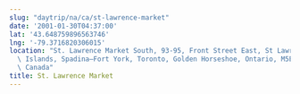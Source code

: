 ```yaml
---
slug: "daytrip/na/ca/st-lawrence-market"
date: '2001-01-30T04:37:00'
lat: '43.648759896563746'
lng: '-79.3716820306015'
location: "St. Lawrence Market South, 93-95, Front Street East, St Lawrence-East Bayfront-The\
  \ Islands, Spadina—Fort York, Toronto, Golden Horseshoe, Ontario, M5E 1C3,\
  \ Canada"
title: St. Lawrence Market
---
```



